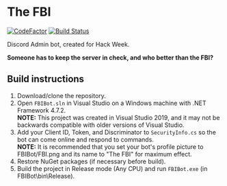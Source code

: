 # The FBI

[![CodeFactor](https://www.codefactor.io/repository/github/josedolf-staller/fbibot/badge)](https://www.codefactor.io/repository/github/josedolf-staller/fbibot)
[![Build Status](https://hallb1016.visualstudio.com/FBIBot/_apis/build/status/josedolf-staller.FBIBot?branchName=master)](https://hallb1016.visualstudio.com/FBIBot/_build/latest?definitionId=2&branchName=master)

Discord Admin bot, created for Hack Week.

**Someone has to keep the server in check, and who better than the FBI?**

## Build instructions

1. Download/clone the repository.
2. Open `FBIBot.sln` in Visual Studio on a Windows machine with .NET Framework 4.7.2.  
**NOTE:** This project was created in Visual Studio 2019, and it may not be backwards compatible with older versions of Visual Studio.
3. Add your Client ID, Token, and Discriminator to `SecurityInfo.cs` so the bot can come online and respond to commands.  
**NOTE:** It is recommended that you set your bot's profile picture to FBIBot/FBI.png and its name to "The FBI" for maximum effect.
4. Restore NuGet packages (if necessary before build).
5. Build the project in Release mode (Any CPU) and run `FBIBot.exe` (in FBIBot\bin\Release).
